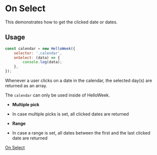 # On Select

This demonstrates how to get the clicked date or dates.

## Usage

```js
const calendar = new HelloWeek({
    selector: '.calendar',
    onSelect: (data) => {
        console.log(data);
    },
});
```

Whenever a user clicks on a date in the calendar, the selected day(s) are returned as an array.

The `calendar` can only be used inside of HelloWeek.

-   **Multiple pick**
-   In case multiple picks is set, all clicked dates are returned

-   **Range**
-   In case a range is set, all dates between the first and the last clicked date are returned

[On Select](../demos/on-select.html ':include :type=iframe width=100% height=600px')
